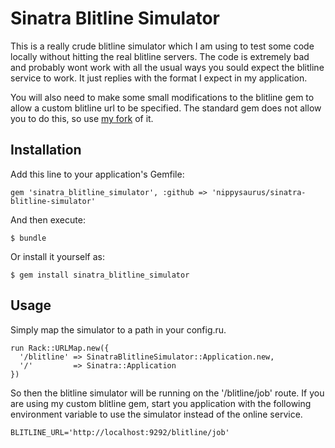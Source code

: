 # Sinatra Blitline Simulator

This is a really crude blitline simulator which I am using to test some code locally without hitting the real blitline servers. The code is extremely bad and probably wont work with all the usual ways you sould expect the blitline service to work. It just replies with the format I expect in my application.

You will also need to make some small modifications to the blitline gem to allow a custom blitline url to be specified. The standard gem does not allow you to do this, so use [my fork](https://github.com/nippysaurus/blitline) of it.

## Installation

Add this line to your application's Gemfile:

    gem 'sinatra_blitline_simulator', :github => 'nippysaurus/sinatra-blitline-simulator'

And then execute:

    $ bundle

Or install it yourself as:

    $ gem install sinatra_blitline_simulator

## Usage

Simply map the simulator to a path in your config.ru.

    run Rack::URLMap.new({
      '/blitline' => SinatraBlitlineSimulator::Application.new,
      '/'         => Sinatra::Application
    })

So then the blitline simulator will be running on the '/blitline/job' route. If you are using my custom blitline gem, start you application with the following environment variable to use the simulator instead of the online service.

    BLITLINE_URL='http://localhost:9292/blitline/job'